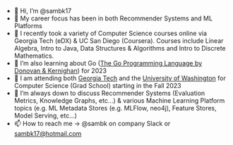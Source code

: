 - 👋 Hi, I’m @sambk17
- 👀 My career focus has been in both Recommender Systems and ML Platforms
- 🌱 I recently took a variety of Computer Science courses online via Georgia Tech (eDX) & UC San Diego (Coursera).  Courses include Linear Algebra, Intro to Java, Data Structures & Algorithms and Intro to Discrete Mathematics.
- 🌱 I’m also learning about Go ([The Go Programming Language by Donovan & Kernighan](gopl.io)) for 2023
- 🌱 I am attending both [Georgia Tech](https://omscs.gatech.edu/home) and the [University of Washington](https://www.cs.washington.edu/academics/pmp) for Computer Science (Grad School) starting in the Fall 2023
- 💞️ I’m always down to discuss Recommender Systems (Evaluation Metrics, Knowledge Graphs, etc...) & various Machine Learning Platform topics (e.g. ML Metadata Stores (e.g. MLFlow, neo4j), Feature Stores, Model Serving, etc...)
- 📫 How to reach me -> @sambk on company Slack or sambk17@hotmail.com

<!---
sambk17/sambk17 is a ✨ special ✨ repository because its `README.md` (this file) appears on your GitHub profile.
You can click the Preview link to take a look at your changes.
--->
